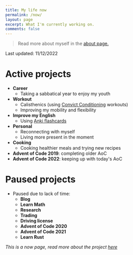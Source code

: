```yaml
---
title: My life now
permalink: /now/
layout: page
excerpt: What I'm currently working on.
comments: false
---
```


> Read more about myself in the [about page.](../about)

Last updated: 11/12/2022

# Active projects

- **Career**
  - Taking a sabbatical year to enjoy my youth
- **Workout**
  - Calisthenics (using [Convict Conditioning](https://www.goodreads.com/book/show/7305111-convict-conditioning) workouts)
  - Improving my mobility and flexibility
- **Improve my English**
  - Using [Anki flashcards](https://apps.ankiweb.net/)
- **Personal**
  - Reconnecting with myself
  - Living more present in the moment
- **Cooking**
  - Cooking healthier meals and trying new recipes
- **Advent of Code 2019**: completing older AoC
- **Advent of Code 2022**: keeping up with today's AoC

# Paused projects

- Paused due to lack of time:
  - **Blog**
  - **Learn Math**
  - **Research**
  - **Trading**
  - **Driving license**
  - **Advent of Code 2020**
  - **Advent of Code 2021**
  - **Learn Rust**
 
_This is a now page, read more about the project [here](https://nownownow.com/about)_
